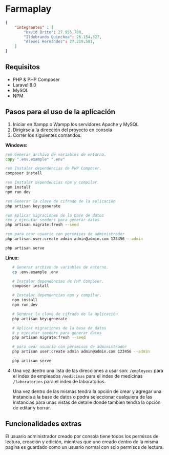 # Farmaplay

```json
{
    "integrantes" : [
        "David Brito": 27.955.788,
        "Ildebrando Quinchoa": 26.154.327,
        "Alexei Hernández": 27.219.581,
    ]
}
```

## Requisitos

-   PHP & PHP Composer
-   Laravel 8.0
-   MySQL
-   NPM

## Pasos para el uso de la aplicación

1. Iniciar en Xampp o Wampp los servidores Apache y MySQL
2. Dirigirse a la dirección del proyecto en consola
3. Correr los siguientes comandos.

**Windows:**

```bat
rem Generar archivo de variables de entorno.
copy ".env.example" ".env"

rem Instalar dependencias de PHP Composer.
composer install

rem Instalar dependencias npm y compilar.
npm install
npm run dev

rem Generar la clave de cifrado de la aplicación
php artisan key:generate

rem Aplicar migraciones de la base de datos
rem y ejecutar seeders para generar datos
php artisan migrate:fresh --seed

rem para cear usuario con persmisos de administrador
php artisan user:create admin admin@admin.com 123456 --admin

php artisan serve
```

**Linux:**

```bash
   # Generar archivo de variables de entorno.
   cp .env.example .env

   # Instalar dependencias de PHP Composer.
   composer install

   # Instalar dependencias npm y compilar.
   npm install
   npm run dev

   # Generar la clave de cifrado de la aplicación
   php artisan key:generate

   # Aplicar migraciones de la base de datos
   # y ejecutar seeders para generar datos
   php artisan migrate:fresh --seed

   # para cear usuario con persmisos de administrador
   php artisan user:create admin admin@admin.com 123456 --admin

   php artisan serve
```

4. Una vez dentro una lista de las direcciones a usar son:
   `/employees` para el index de empleados
   `/medicinas` para el index de medicinas
   `/laboratorios` para el index de laboratorios.

    Una vez dentro de las mismas tendra la opción de crear y agregar una instancia a la base de datos o podra seleccionar cualquiera de las instancias para unas vistas de detalle donde tambien tendra la opción de editar y borrar.

## Funcionalidades extras

El usuario administrador creado por consola tiene todos los permisos de lectura, creación y edición, mientras que uno creado dentro de la misma pagina es guardado como un usuario normal con solo permisos de lectura.
